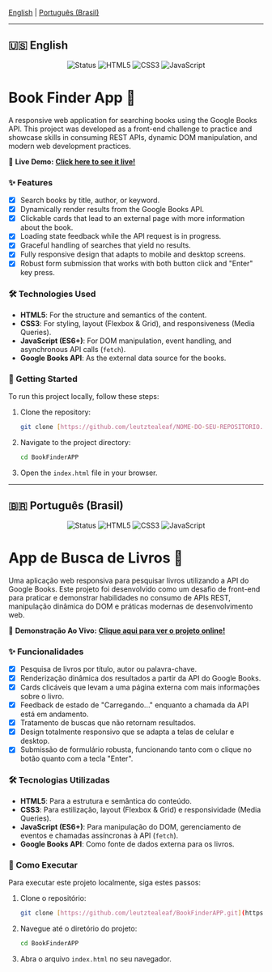 [English](#-english) | [Português (Brasil)](#-português-brasil)

---

## 🇺🇸 English

<p align="center">
  <img src="https://img.shields.io/badge/Status-Completed-success?style=for-the-badge" alt="Status" />
  <img src="https://img.shields.io/badge/HTML5-E34F26?style=for-the-badge&logo=html5&logoColor=white" alt="HTML5" />
  <img src="https://img.shields.io/badge/CSS3-1572B6?style=for-the-badge&logo=css3&logoColor=white" alt="CSS3" />
  <img src="https://img.shields.io/badge/JavaScript-F7DF1E?style=for-the-badge&logo=javascript&logoColor=black" alt="JavaScript" />
</p>

# Book Finder App 📖

A responsive web application for searching books using the Google Books API. This project was developed as a front-end challenge to practice and showcase skills in consuming REST APIs, dynamic DOM manipulation, and modern web development practices.

🔗 **Live Demo:** **[Click here to see it live!](https://leutztealeaf.github.io/BookFinderAPP/)**

### ✨ Features

-   [x] Search books by title, author, or keyword.
-   [x] Dynamically render results from the Google Books API.
-   [x] Clickable cards that lead to an external page with more information about the book.
-   [x] Loading state feedback while the API request is in progress.
-   [x] Graceful handling of searches that yield no results.
-   [x] Fully responsive design that adapts to mobile and desktop screens.
-   [x] Robust form submission that works with both button click and "Enter" key press.

### 🛠️ Technologies Used

-   **HTML5**: For the structure and semantics of the content.
-   **CSS3**: For styling, layout (Flexbox & Grid), and responsiveness (Media Queries).
-   **JavaScript (ES6+)**: For DOM manipulation, event handling, and asynchronous API calls (`fetch`).
-   **Google Books API**: As the external data source for the books.

### 🚀 Getting Started

To run this project locally, follow these steps:

1.  Clone the repository:
    ```bash
    git clone [https://github.com/leutztealeaf/NOME-DO-SEU-REPOSITORIO.git](https://github.com/leutztealeaf/BookFinderAPP.git)
    ```
2.  Navigate to the project directory:
    ```bash
    cd BookFinderAPP
    ```
3.  Open the `index.html` file in your browser.

---

## 🇧🇷 Português (Brasil)

<p align="center">
  <img src="https://img.shields.io/badge/Status-Concluído-success?style=for-the-badge" alt="Status" />
  <img src="https://img.shields.io/badge/HTML5-E34F26?style=for-the-badge&logo=html5&logoColor=white" alt="HTML5" />
  <img src="https://img.shields.io/badge/CSS3-1572B6?style=for-the-badge&logo=css3&logoColor=white" alt="CSS3" />
  <img src="https://img.shields.io/badge/JavaScript-F7DF1E?style=for-the-badge&logo=javascript&logoColor=black" alt="JavaScript" />
</p>

# App de Busca de Livros 📖

Uma aplicação web responsiva para pesquisar livros utilizando a API do Google Books. Este projeto foi desenvolvido como um desafio de front-end para praticar e demonstrar habilidades no consumo de APIs REST, manipulação dinâmica do DOM e práticas modernas de desenvolvimento web.

🔗 **Demonstração Ao Vivo:** **[Clique aqui para ver o projeto online!](https://leutztealeaf.github.io/BookFinderAPP/)**


### ✨ Funcionalidades

-   [x] Pesquisa de livros por título, autor ou palavra-chave.
-   [x] Renderização dinâmica dos resultados a partir da API do Google Books.
-   [x] Cards clicáveis que levam a uma página externa com mais informações sobre o livro.
-   [x] Feedback de estado de "Carregando..." enquanto a chamada da API está em andamento.
-   [x] Tratamento de buscas que não retornam resultados.
-   [x] Design totalmente responsivo que se adapta a telas de celular e desktop.
-   [x] Submissão de formulário robusta, funcionando tanto com o clique no botão quanto com a tecla "Enter".

### 🛠️ Tecnologias Utilizadas

-   **HTML5**: Para a estrutura e semântica do conteúdo.
-   **CSS3**: Para estilização, layout (Flexbox & Grid) e responsividade (Media Queries).
-   **JavaScript (ES6+)**: Para manipulação do DOM, gerenciamento de eventos e chamadas assíncronas à API (`fetch`).
-   **Google Books API**: Como fonte de dados externa para os livros.

### 🚀 Como Executar

Para executar este projeto localmente, siga estes passos:

1.  Clone o repositório:
    ```bash
    git clone [https://github.com/leutztealeaf/BookFinderAPP.git](https://github.com/leutztealeaf/BookFinderAPP.git)
    ```
2.  Navegue até o diretório do projeto:
    ```bash
    cd BookFinderAPP
    ```
3.  Abra o arquivo `index.html` no seu navegador.